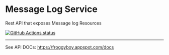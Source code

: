 # Message Log Service

Rest API that exposes Message log Resources


<p>
  <a href="https://github.com/guckin/message-log-service/actions"><img alt="GitHub Actions status" src="https://github.com/guckin/message-log-service/workflows/Node%20CI/badge.svg"></a>
</p>

---

See API DOCs: https://froggyboy.appspot.com/docs

